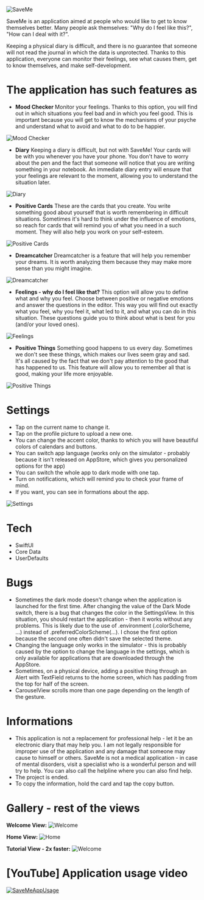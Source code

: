 ![SaveMe](https://user-images.githubusercontent.com/41966757/111616165-de2fd480-87e1-11eb-8197-e393b8cab8f7.png)

SaveMe is an application aimed at people who would like to get to know themselves better. Many people ask themselves: "Why do I feel like this?", "How can I deal with it?". 

Keeping a physical diary is difficult, and there is no guarantee that someone will not read the journal in which the data is unprotected. Thanks to this application, everyone can monitor their feelings, see what causes them, get to know themselves, and make self-development.

# The application has such features as
- **Mood Checker**
Monitor your feelings. Thanks to this option, you will find out in which situations you feel bad and in which you feel good. This is important because you will get to know the mechanisms of your psyche and understand what to avoid and what to do to be happier.

![Mood Checker](https://user-images.githubusercontent.com/41966757/111545046-bc990380-8775-11eb-82e9-360e8e65ae88.png)

- **Diary**
Keeping a diary is difficult, but not with SaveMe! Your cards will be with you whenever you have your phone. You don't have to worry about the pen and the fact that someone will notice that you are writing something in your notebook. An immediate diary entry will ensure that your feelings are relevant to the moment, allowing you to understand the situation later.

![Diary](https://user-images.githubusercontent.com/41966757/111545360-3af5a580-8776-11eb-970f-a51c050751dc.png)

- **Positive Cards**
These are the cards that you create. You write something good about yourself that is worth remembering in difficult situations. Sometimes it's hard to think under the influence of emotions, so reach for cards that will remind you of what you need in a such moment. They will also help you work on your self-esteem.

![Positive Cards](https://user-images.githubusercontent.com/41966757/111545576-90ca4d80-8776-11eb-85bc-ceba4fdc0b38.png)

- **Dreamcatcher**
Dreamcatcher is a feature that will help you remember your dreams. It is worth analyzing them because they may make more sense than you might imagine.

![Dreamcatcher](https://user-images.githubusercontent.com/41966757/111598583-aae44a00-87cf-11eb-8d74-66ad1830796e.png)

- **Feelings - why do I feel like that?**
This option will allow you to define what and why you feel. Choose between positive or negative emotions and answer the questions in the editor. This way you will find out exactly what you feel, why you feel it, what led to it, and what you can do in this situation. These questions guide you to think about what is best for you (and/or your loved ones).

![Feelings](https://user-images.githubusercontent.com/41966757/111598776-d9622500-87cf-11eb-9503-9f26f3244210.png)

- **Positive Things**
Something good happens to us every day. Sometimes we don't see these things, which makes our lives seem gray and sad. It's all caused by the fact that we don't pay attention to the good that has happened to us. This feature will allow you to remember all that is good, making your life more enjoyable.

![Positive Things](https://user-images.githubusercontent.com/41966757/111598895-f991e400-87cf-11eb-96e8-7db822df966b.png)

# Settings
- Tap on the current name to change it.
- Tap on the profile picture to upload a new one.
- You can change the accent color, thanks to which you will have beautiful colors of calendars and buttons.
- You can switch app language (works only on the simulator - probably because it isn't released on AppStore, which gives you personalized options for the app)
- You can switch the whole app to dark mode with one tap.
- Turn on notifications, which will remind you to check your frame of mind.
- If you want, you can see in formations about the app. 

![Settings](https://user-images.githubusercontent.com/41966757/111617624-a590fa80-87e3-11eb-8885-13ab4fa59fa1.png)

# Tech
- SwiftUI
- Core Data
- UserDefaults

# Bugs
- Sometimes the dark mode doesn't change when the application is launched for the first time. After changing the value of the Dark Mode switch, there is a bug that changes the color in the SettingsView. In this situation, you should restart the application - then it works without any problems. This is likely due to the use of .environment (\.colorScheme, ...) instead of .preferredColorScheme(...). I chose the first option because the second one often didn't save the selected theme.
- Changing the language only works in the simulator - this is probably caused by the option to change the language in the settings, which is only available for applications that are downloaded through the AppStore.
- Sometimes, on a physical device, adding a positive thing through an Alert with TextField returns to the home screen, which has padding from the top for half of the screen.
- CarouselView scrolls more than one page depending on the length of the gesture.

# Informations
- This application is not a replacement for professional help - let it be an electronic diary that may help you. I am not legally responsible for improper use of the application and any damage that someone may cause to himself or others. SaveMe is not a medical application - in case of mental disorders, visit a specialist who is a wonderful person and will try to help. You can also call the helpline where you can also find help.
- The project is ended.
- To copy the information, hold the card and tap the copy button.

# Gallery - rest of the views
**Welcome View:**
![Welcome](https://user-images.githubusercontent.com/41966757/111632603-efcea780-87f4-11eb-91ef-160959798681.png)

**Home View:**
![Home](https://user-images.githubusercontent.com/41966757/111634109-7c2d9a00-87f6-11eb-8d17-6fcc52c7b0b4.png)

**Tutorial View - 2x faster:**
![Welcome](https://user-images.githubusercontent.com/41966757/111634202-94051e00-87f6-11eb-88a6-2ebb2027136b.gif)

# [YouTube] Application usage video
[![SaveMeAppUsage](https://user-images.githubusercontent.com/41966757/111635050-62d91d80-87f7-11eb-9687-eebcc81e4d47.png)](http://www.youtube.com/watch?v=sgYjkqx2OGc "SaveMe")
